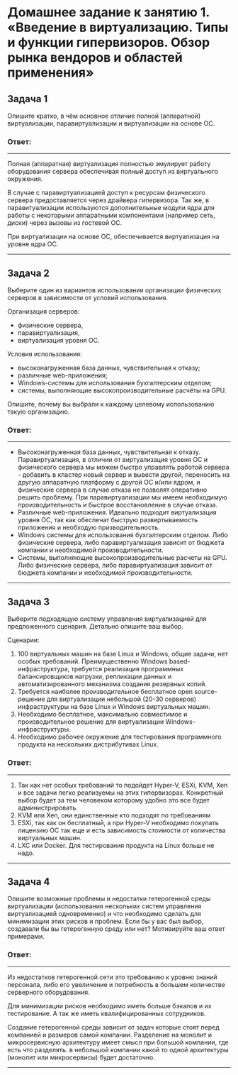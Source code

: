 
# Домашнее задание к занятию 1.  «Введение в виртуализацию. Типы и функции гипервизоров. Обзор рынка вендоров и областей применения»


## Задача 1

Опишите кратко, в чём основное отличие полной (аппаратной) виртуализации, паравиртуализации и виртуализации на основе ОС.

### Ответ:

---
Полная (аппаратная) виртуализация полностью эмулирует работу оборудования сервера обеспечивая полный доступ из виртуального окружения.

В случае с паравиртуализацией доступ к ресурсам физического сервера предоставляется через драйвера гипервизора. 
Так же, в паравитуализации используются дополнительные модули ядра для работы с некоторыми аппаратными компонентами (например сеть, диски) через вызовы из гостевой ОС.

При виртуализации на основе ОС, обеспечивается виртуализация на уровне ядра ОС.

---

## Задача 2

Выберите один из вариантов использования организации физических серверов в зависимости от условий использования.

Организация серверов:

- физические сервера,
- паравиртуализация,
- виртуализация уровня ОС.

Условия использования:

- высоконагруженная база данных, чувствительная к отказу;
- различные web-приложения;
- Windows-системы для использования бухгалтерским отделом;
- системы, выполняющие высокопроизводительные расчёты на GPU.

Опишите, почему вы выбрали к каждому целевому использованию такую организацию.

### Ответ:

---
* Высоконагруженная база данных, чувствительная к отказу. Паравиртуализация, в отличии от виртуализация уровня ОС и физического сервера мы можем быстро управлять работой сервера - добавить в кластер новый сервер и вывести другой, переносить на другую аппаратную платформу с другой ОС и/или ядром, и физические сервера в случае отказа не позволят оперативно решить проблему. При паравиртуализации мы имеем необходимую производительность и быстрое восстановление в случае отказа.
* Различные web-приложения. Идеально подходит виртуализация уровня ОС, так как обеспечат быструю развертываемость приложения и необходую призводительность.
* Windows системы для использования бухгалтерским отделом. Либо физические сервера, либо паравиртуализация зависит от бюджета компании и необходимой производительности.
* Системы, выполняющие высокопроизводительные расчеты на GPU. Либо физические сервера, либо паравиртуализация зависит от бюджета компании и необходимой производительности.

---

## Задача 3

Выберите подходящую систему управления виртуализацией для предложенного сценария. Детально опишите ваш выбор.

Сценарии:

1. 100 виртуальных машин на базе Linux и Windows, общие задачи, нет особых требований. Преимущественно Windows based-инфраструктура, требуется реализация программных балансировщиков нагрузки, репликации данных и автоматизированного механизма создания резервных копий.
2. Требуется наиболее производительное бесплатное open source-решение для виртуализации небольшой (20-30 серверов) инфраструктуры на базе Linux и Windows виртуальных машин.
3. Необходимо бесплатное, максимально совместимое и производительное решение для виртуализации Windows-инфраструктуры.
4. Необходимо рабочее окружение для тестирования программного продукта на нескольких дистрибутивах Linux.

### Ответ:

---
1. Так как нет особых требований то подойдет Hyper-V, ESXi, KVM, Xen и все задачи легко реализуемы на этих гипервизорах. Конкретный выбор будет за тем человеком которому удобно это все будет администрировать.
2. KVM или Xen, они единственные кто подходят по требованиям
3. ESXi, так как он бесплатный, а при Hyper-V необходимо покупать лицензию ОС так еще и есть зависимость стоимости от количества виртуальных машин.
4. LXC или Docker. Для тестирования продукта на Linux больше не надо.

---

## Задача 4

Опишите возможные проблемы и недостатки гетерогенной среды виртуализации (использования нескольких систем управления виртуализацией одновременно) и что необходимо сделать для минимизации этих рисков и проблем. Если бы у вас был выбор, создавали бы вы гетерогенную среду или нет? Мотивируйте ваш ответ примерами.

### Ответ:

---
Из недостатков гетерогенной сети это требованию к уровню знаний персонала, либо его увеличение и потребность в большем количестве серверного оборудования.

Для минимизации рисков необходимо иметь больше бэкапов и их тестирование. А так же иметь квалифицированных сотрудников.

Создание гетерогенной среды зависит от задач которые стоят перед компанией и размеров самой компании. Разделение на монолит и микросервисную архитектуру имеет смысл при большой компании, где есть что разделять. в небольшой компании какой то одной архитектуры (монолит или микросервисы) будет достаточно.

---